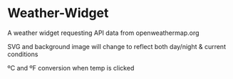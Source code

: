 # Weather-Widget
A weather widget requesting API data from openweathermap.org

SVG and background image will change to reflect both day/night & current conditions

ºC and ºF conversion when temp is clicked
